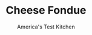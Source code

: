 ---
layout: ../../layouts/MarkdownPostLayout.astro
title: Cheese Fondue
author: America's Test Kitchen
pubDate: 2023-03-15
description: " You don’t need a fondue pot—or an invitation to a 1960s theme party—to make our easy, foolproof fondue. All you need are the right ingredients and a little know-how."
image_url: https://res.cloudinary.com/hksqkdlah/image/upload/ar_1:1,c_fill,dpr_2.0,f_auto,fl_lossy.progressive.strip_profile,g_faces:auto,q_auto:low,w_344/9536_sfs-foolprooffondue-41
tags: ["Appetizers","Main Courses","Cheese","Sauces"]
calories: 3068
protein: 42
carbohydrates: 48
fats: 
fiber: 1
ingredients: ["8 ounces Emmentaler, cheese, shredded (2 cups), room temperature","8 ounces Gruyere, cheese, shredded (2 cups), room temperature","2 tablespoons, cornstarch","Pinch, ground nutmeg","1 1/2 cups, dry white wine","1 , garlic clove, peeled and halved","1/4 teaspoon, pepper","1 (12-inch), baguette, cut into 1-inch pieces"]
serves: 4
time: "30 minutes"
instructions: ["Toss Emmentaler, Gruyere, cornstarch, and nutmeg together in bowl until well combined. Bring wine and garlic to boil in medium saucepan over high heat; discard garlic.","Reduce heat to medium-low and slowly whisk in cheese mixture 1 handful at a time. Continue to cook, whisking constantly, until mixture is smooth and begins to bubble, 2 to 4 minutes. Stir in pepper. Serve with bread."]
nutrition: ["250 mg Potassium","797 mg Phosphorus","1117 mg Calcium","3 mg Iron","78 mg Magnesium","888 mg Sodium","5 mg Zinc","37 g Fat","3 mg Niacin (B3)","10 g Monounsaturated","2 g Polyunsaturated","120 mg Cholesterol","22 g Saturated","1 g Fiber","50 µg Folic acid","52 µg Folate (food)","5 g Sugars","4 µg Vitamin K","144 g Water","48 g Carbs","137 µg Folate equivalent (total)","42 g Protein","3 µg Vitamin B12","291 µg Vitamin A","767 kcal Energy","3068 calories"]
notes: "Don’t substitute deli Swiss cheese for the Emmentaler—it will make the fondue stringy. Do use a crisp, un-oaked wine, such as Sauvignon Blanc. Try dipping steamed broccoli and cauliflower florets, apple slices, and chunks of cured meats."
---